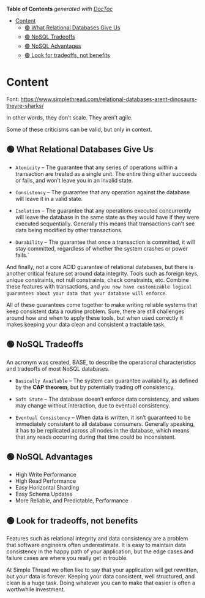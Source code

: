 <!-- START doctoc generated TOC please keep comment here to allow auto update -->
<!-- DON'T EDIT THIS SECTION, INSTEAD RE-RUN doctoc TO UPDATE -->
**Table of Contents**  *generated with [DocToc](https://github.com/thlorenz/doctoc)*

- [Content](#content)
  - [:green_circle: What Relational Databases Give Us](#green_circle-what-relational-databases-give-us)
  - [:green_circle: NoSQL Tradeoffs](#green_circle-nosql-tradeoffs)
  - [:green_circle: NoSQL Advantages](#green_circle-nosql-advantages)
  - [:green_circle: Look for tradeoffs, not benefits](#green_circle-look-for-tradeoffs-not-benefits)

<!-- END doctoc generated TOC please keep comment here to allow auto update -->

# Content

Font: https://www.simplethread.com/relational-databases-arent-dinosaurs-theyre-sharks/

In other words, they don’t scale. They aren’t agile.

Some of these criticisms can be valid, but only in context.

## :green_circle: What Relational Databases Give Us

- `Atomicity` – The guarantee that any series of operations within a transaction are treated as a single unit. The entire thing either succeeds or fails, and won’t leave you in an invalid state.

- `Consistency` – The guarantee that any operation against the database will leave it in a valid state.

- `Isolation` – The guarantee that any operations executed concurrently will leave the database in the same state as they would have if they were executed sequentially. Generally this means that transactions can’t see data being modified by other transactions.

- `Durability` – The guarantee that once a transaction is committed, it will stay committed, regardless of whether the system crashes or power fails.`

And finally, not a core ACID guarantee of relational databases, but there is another critical feature set around data integrity. Tools such as foreign keys, unique constraints, not null constraints, check constraints, etc. Combine these features with transactions, and `you now have customizable logical guarantees about your data that your database will enforce`.

All of these guarantees come together to make writing reliable systems that keep consistent data a routine problem. Sure, there are still challenges around how and when to apply these tools, but when used correctly it makes keeping your data clean and consistent a tractable task.

## :green_circle: NoSQL Tradeoffs

An acronym was created, BASE, to describe the operational characteristics and tradeoffs of most NoSQL databases.

- `Basically Available` – The system can guarantee availability, as defined by the **CAP theorem**, but by potentially trading off consistency.

- `Soft State` – The database doesn’t enforce data consistency, and values may change without interaction, due to eventual consistency.

- `Eventual Consistency` – When data is written, it isn’t guaranteed to be immediately consistent to all database consumers. Generally speaking, it has to be replicated across all nodes in the database, which means that any reads occurring during that time could be inconsistent.

## :green_circle: NoSQL Advantages

- High Write Performance
- High Read Performance
- Easy Horizontal Sharding
- Easy Schema Updates
- More Reliable, and Predictable, Performance

## :green_circle: Look for tradeoffs, not benefits

Features such as relational integrity and data consistency are a problem that software engineers often underestimate. It is easy to maintain data consistency in the happy path of your application, but the edge cases and failure cases are where you really get in trouble.

At Simple Thread we often like to say that your application will get rewritten, but your data is forever. Keeping your data consistent, well structured, and clean is a huge task. Doing whatever you can to make that easier is often a worthwhile investment.
